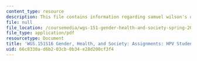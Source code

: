 ```yaml
---
content_type: resource
description: This file contains information regarding samuel wilson's opinion.
file: null
file_location: /coursemedia/wgs-151-gender-health-and-society-spring-2016/66c8330ad6b203cb0b34e28d200cf3f4_MITWGS_151S16_Opinion1.pdf
file_type: application/pdf
resourcetype: Document
title: 'WGS.151S16 Gender, Health, and Society: Assignments: HPV Student Example 2'
uid: 66c8330a-d6b2-03cb-0b34-e28d200cf3f4
---
```

